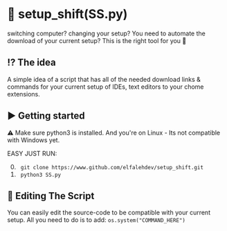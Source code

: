 # :crystal_ball: setup_shift(SS.py) 
switching computer? changing your setup? You need to automate the download of your current setup?  This is the right tool for you :incoming_envelope:

## :interrobang: The idea 
A simple idea of a script that has all of the needed download links & commands for your current setup of IDEs, text editors to your chome extensions. 

## :arrow_forward: Getting started 
:warning: Make sure python3 is installed. And you're on Linux - Its not compatible with Windows yet.

EASY JUST RUN: 

0. ``` git clone https://www.github.com/elfalehdev/setup_shift.git```
1. ``` python3 SS.py```

## :wrench: Editing The Script
You can easily edit the source-code to be compatible with your current setup. All you need to do is to add:
```os.system("COMMAND_HERE")``` 

